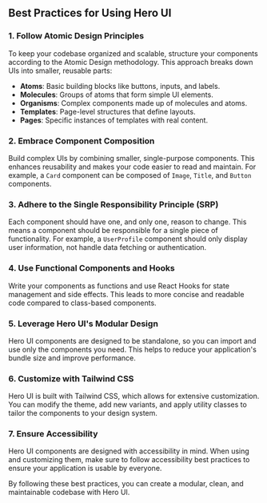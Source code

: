 ## Best Practices for Using Hero UI

### 1. **Follow Atomic Design Principles**

To keep your codebase organized and scalable, structure your components according to the Atomic Design methodology. This approach breaks down UIs into smaller, reusable parts:

- **Atoms**: Basic building blocks like buttons, inputs, and labels.
- **Molecules**: Groups of atoms that form simple UI elements.
- **Organisms**: Complex components made up of molecules and atoms.
- **Templates**: Page-level structures that define layouts.
- **Pages**: Specific instances of templates with real content.

### 2. **Embrace Component Composition**

Build complex UIs by combining smaller, single-purpose components. This enhances reusability and makes your code easier to read and maintain. For example, a `Card` component can be composed of `Image`, `Title`, and `Button` components.

### 3. **Adhere to the Single Responsibility Principle (SRP)**

Each component should have one, and only one, reason to change. This means a component should be responsible for a single piece of functionality. For example, a `UserProfile` component should only display user information, not handle data fetching or authentication.

### 4. **Use Functional Components and Hooks**

Write your components as functions and use React Hooks for state management and side effects. This leads to more concise and readable code compared to class-based components.

### 5. **Leverage Hero UI's Modular Design**

Hero UI components are designed to be standalone, so you can import and use only the components you need. This helps to reduce your application's bundle size and improve performance.

### 6. **Customize with Tailwind CSS**

Hero UI is built with Tailwind CSS, which allows for extensive customization. You can modify the theme, add new variants, and apply utility classes to tailor the components to your design system.

### 7. **Ensure Accessibility**

Hero UI components are designed with accessibility in mind. When using and customizing them, make sure to follow accessibility best practices to ensure your application is usable by everyone.

By following these best practices, you can create a modular, clean, and maintainable codebase with Hero UI.
